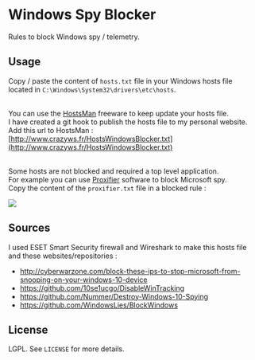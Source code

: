 # Windows Spy Blocker

Rules to block Windows spy / telemetry.

## Usage

Copy / paste the content of ``hosts.txt`` file in your Windows hosts file located in ``C:\Windows\System32\drivers\etc\hosts``.<br /><br />

You can use the [HostsMan](http://www.abelhadigital.com/hostsman) freeware to keep update your hosts file.<br />
I have created a git hook to publish the hosts file to my personal website.<br />
Add this url to HostsMan : [http://www.crazyws.fr/HostsWindowsBlocker.txt](http://www.crazyws.fr/HostsWindowsBlocker.txt)<br /><br />

Some hosts are not blocked and required a top level application.<br />
For example you can use [Proxifier](https://www.proxifier.com/) software to block Microsoft spy.<br />
Copy the content of the ```proxifier.txt``` file in a blocked rule :

![](https://raw.githubusercontent.com/crazy-max/WindowsSpyBlocker/master/proxifier_rule.png)

## Sources

I used ESET Smart Security firewall and Wireshark to make this hosts file and these websites/repositories :

* http://cyberwarzone.com/block-these-ips-to-stop-microsoft-from-snooping-on-your-windows-10-device
* https://github.com/10se1ucgo/DisableWinTracking
* https://github.com/Nummer/Destroy-Windows-10-Spying
* https://github.com/WindowsLies/BlockWindows

## License

LGPL. See ``LICENSE`` for more details.
